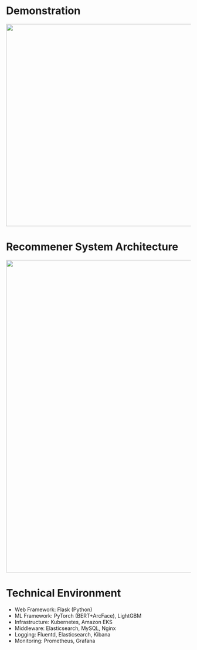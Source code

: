 # Demonstration

<img src="https://user-images.githubusercontent.com/46510874/93713237-7895bf00-fb95-11ea-8f8a-2c35068cd9ef.gif" width="550">


# Recommener System Architecture

<img width="850" src="https://user-images.githubusercontent.com/46510874/96522948-78c9cd00-12af-11eb-9b8b-bd90f249bb3c.png">

# Technical Environment
 - Web Framework: Flask (Python)
 - ML Framework: PyTorch (BERT+ArcFace), LightGBM
 - Infrastructure: Kubernetes, Amazon EKS
 - Middleware: Elasticsearch, MySQL, Nginx
 - Logging: Fluentd, Elasticsearch, Kibana
 - Monitoring: Prometheus, Grafana
